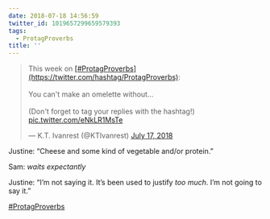 ```yaml
---
date: 2018-07-18 14:56:59
twitter_id: 1019657299659579393
tags:
  - ProtagProverbs
title: ''
---
```


<blockquote class="twitter-tweet"><p lang="en" dir="ltr">This week on <a href="https://twitter.com/hashtag/ProtagProverbs?src=hash&amp;ref_src=twsrc%5Etfw">[#ProtagProverbs](https://twitter.com/hashtag/ProtagProverbs)</a>: <br><br>You can&#39;t make an omelette without...<br><br>(Don&#39;t forget to tag your replies with the hashtag!) <a href="https://t.co/eNkLR1MsTe">pic.twitter.com/eNkLR1MsTe</a></p>&mdash; K.T. Ivanrest (@KTIvanrest) <a href="https://twitter.com/KTIvanrest/status/1019366375553462272?ref_src=twsrc%5Etfw">July 17, 2018</a></blockquote>
<script async src="https://platform.twitter.com/widgets.js" charset="utf-8"></script>

Justine: “Cheese and some kind of vegetable and/or protein.”

Sam: *waits expectantly*

Justine: “I’m not saying it. It’s been used to justify _too much_. I’m not going to say it.”

[#ProtagProverbs](https://twitter.com/hashtag/ProtagProverbs)
